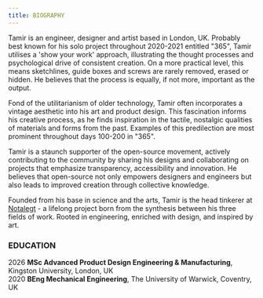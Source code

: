 ```yaml
---
title: BIOGRAPHY
---
```


Tamir is an engineer, designer and artist based in London, UK. Probably best known for his solo project throughout 2020-2021 entitled "365", Tamir utilises a 'show your work' approach, illustrating the thought processes and psychological drive of consistent creation. On a more practical level, this means sketchlines, guide boxes and screws are rarely removed, erased or hidden. He believes that the process is equally, if not more, important as the output.

Fond of the utilitarianism of older technology, Tamir often incorporates a vintage aesthetic into his art and product design. This fascination informs his creative process, as he finds inspiration in the tactile, nostalgic qualities of materials and forms from the past. Examples of this predilection are most prominent throughout days 100-200 in "365".

Tamir is a staunch supporter of the open-source movement, actively contributing to the community by sharing his designs and collaborating on projects that emphasize transparency, accessibility and innovation. He believes that open-source not only empowers designers and engineers but also leads to improved creation through collective knowledge.

Founded from his base in science and the arts, Tamir is the head tinkerer at [Notalegt](https://notalegt.xyz/) - a lifelong project born from the synthesis between his three fields of work. Rooted in engineering, enriched with design, and inspired by art.

### EDUCATION

2026 **MSc Advanced Product Design Engineering & Manufacturing**, Kingston University, London, UK\
2020 **BEng Mechanical Engineering**, The University of Warwick, Coventry, UK
